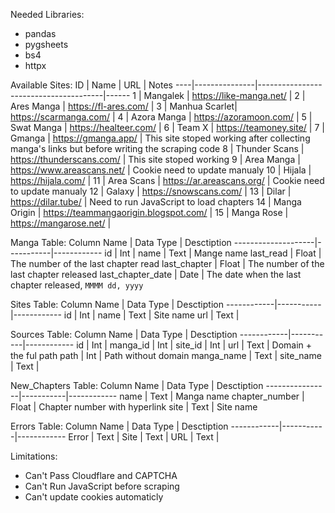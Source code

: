 Needed Libraries:
- pandas
- pygsheets
- bs4
- httpx

Available Sites:
ID	| Name			| URL									| Notes
----|---------------|---------------------------------------|------
1	| Mangalek		| https://like-manga.net/				|
2	| Ares Manga	| https://fl-ares.com/					|
3	| Manhua Scarlet| https://scarmanga.com/				|
4	| Azora Manga	| https://azoramoon.com/				|
5	| Swat Manga	| https://healteer.com/					|
6	| Team X		| https://teamoney.site/				|
7	| Gmanga		| https://gmanga.app/					| This site stoped working after collecting manga's links but before writing the scraping code
8	| Thunder Scans	| https://thunderscans.com/				| This site stoped working
9	| Area Manga	| https://www.areascans.net/			| Cookie need to update manualy
10	| Hijala		| https://hijala.com/					|
11	| Area Scans	| https://ar.areascans.org/				| Cookie need to update manualy
12	| Galaxy		| https://snowscans.com/				|
13	| Dilar			| https://dilar.tube/					| Need to run JavaScript to load chapters
14	| Manga Origin	| https://teammangaorigin.blogspot.com/	|
15	| Manga Rose	| https://mangarose.net/				|

Manga Table:
Column Name 		| Data Type | Desctiption
--------------------|-----------|------------
id          		| Int		|
name        		| Text		| Mange name
last_read   		| Float		| The number of the last chapter read
last_chapter		| Float		| The number of the last chapter released
last_chapter_date	| Date		| The date when the last chapter released, `MMMM dd, yyyy`

Sites Table:
Column Name	| Data Type | Desctiption
------------|-----------|------------
id          | Int		|
name        | Text		| Site name
url			| Text		|

Sources Table:
Column Name	| Data Type | Desctiption
------------|-----------|------------
id          | Int		|
manga_id	| Int		|
site_id		| Int		|
url			| Text		| Domain + the ful path
path		| Int		| Path without domain
manga_name	| Text		|
site_name	| Text		|

New_Chapters Table:
Column Name		| Data Type | Desctiption
----------------|-----------|------------
name        	| Text		| Manga name
chapter_number	| Float		| Chapter number with hyperlink
site			| Text		| Site name

Errors Table:
Column Name	| Data Type | Desctiption
------------|-----------|------------
Error		| Text		|
Site		| Text		|
URL			| Text		| 

Limitations:
- Can't Pass Cloudflare and CAPTCHA
- Can't Run JavaScript before scraping
- Can't update cookies automaticly
